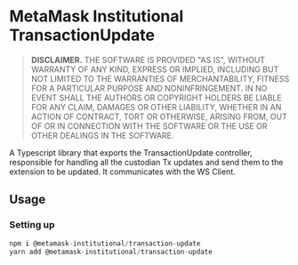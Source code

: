 # MetaMask Institutional TransactionUpdate

> **DISCLAIMER.** THE SOFTWARE IS PROVIDED "AS IS", WITHOUT WARRANTY OF ANY KIND, EXPRESS OR IMPLIED, INCLUDING BUT NOT LIMITED TO THE WARRANTIES OF MERCHANTABILITY, FITNESS FOR A PARTICULAR PURPOSE AND NONINFRINGEMENT. IN NO EVENT SHALL THE AUTHORS OR COPYRIGHT HOLDERS BE LIABLE FOR ANY CLAIM, DAMAGES OR OTHER LIABILITY, WHETHER IN AN ACTION OF CONTRACT, TORT OR OTHERWISE, ARISING FROM, OUT OF OR IN CONNECTION WITH THE SOFTWARE OR THE USE OR OTHER DEALINGS IN THE SOFTWARE.

A Typescript library that exports the TransactionUpdate controller, responsible for handling all the custodian Tx updates and send them to the extension to be updated. It communicates with the WS Client.

## Usage

### Setting up

```typescript
npm i @metamask-institutional/transaction-update
yarn add @metamask-institutional/transaction-update
```
